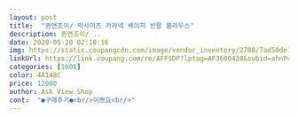 ```yaml
---
layout: post 
title:  "퀸앤조이/ 빅사이즈 카라넥 베이지 반팔 블라우스" 
description: 퀸앤조이/ ..
date: 2020-05-20 02:10:16 
img: https://static.coupangcdn.com/image/vendor_inventory/2780/7ad50de1eb1eec127d192546fed8ea04f3eb02c07a4faabafae83bb872b1.png 
linkUrl: https://link.coupang.com/re/AFFSDP?lptag=AF3600438&subid=ahnPublicAsk&pageKey=240335812&itemId=764298858&vendorItemId=4927942764&traceid=V0-113-3ffc250934c5e1a1 
categories: [1001] 
color: 4A148C 
price: 12000 
author: Ask View Shop 
cont:  "●구매후기●<br/>이쁘요<br/>" 
---
```

